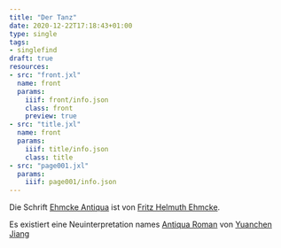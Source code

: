 ```yaml
---
title: "Der Tanz"
date: 2020-12-22T17:18:43+01:00
type: single
tags:
- singlefind
draft: true
resources:
- src: "front.jxl"
  name: front
  params:
    iiif: front/info.json
    class: front
    preview: true
- src: "title.jxl"
  name: front
  params:
    iiif: title/info.json
    class: title
- src: "page001.jxl"
  params:
    iiif: page001/info.json
---
```


Die Schrift [Ehmcke Antiqua](https://www.typografie.info/3/artikel.htm/wissen/ehmcke-antiqua/) ist von [Fritz Helmuth Ehmcke](https://de.wikipedia.org/wiki/Fritz_Helmuth_Ehmcke).
<!--more-->
Es existiert eine Neuinterpretation names [Antiqua Roman](https://yuanchenjiang.cargo.site/Antiqua-Roman-Typeface) von [Yuanchen Jiang](https://yuanchenjiang.cargo.site/)
